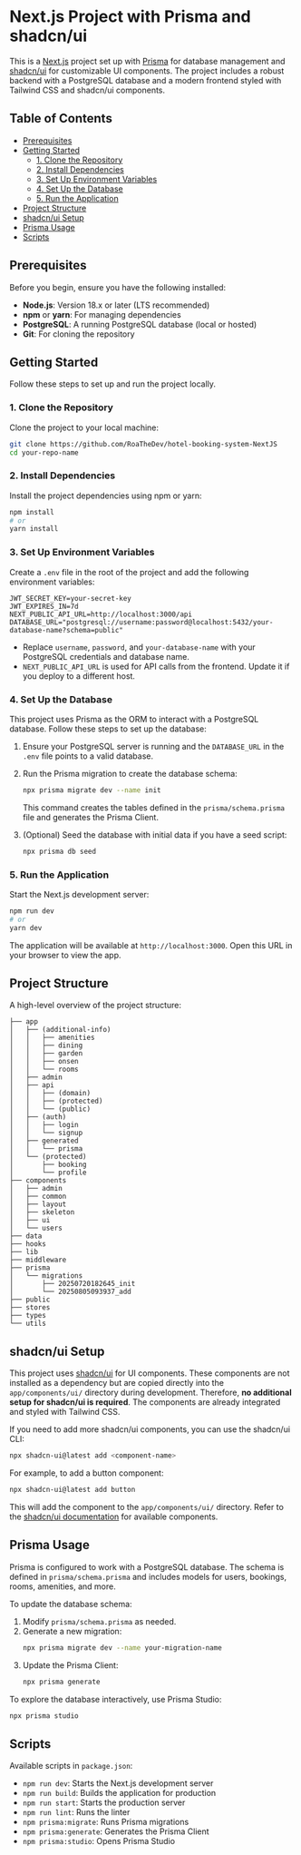 # Next.js Project with Prisma and shadcn/ui

This is a [Next.js](https://nextjs.org/) project set up with [Prisma](https://www.prisma.io/) for database management and [shadcn/ui](https://ui.shadcn.com/) for customizable UI components. The project includes a robust backend with a PostgreSQL database and a modern frontend styled with Tailwind CSS and shadcn/ui components.

## Table of Contents
- [Prerequisites](#prerequisites)
- [Getting Started](#getting-started)
    - [1. Clone the Repository](#1-clone-the-repository)
    - [2. Install Dependencies](#2-install-dependencies)
    - [3. Set Up Environment Variables](#3-set-up-environment-variables)
    - [4. Set Up the Database](#4-set-up-the-database)
    - [5. Run the Application](#5-run-the-application)
- [Project Structure](#project-structure)
- [shadcn/ui Setup](#shadcnui-setup)
- [Prisma Usage](#prisma-usage)
- [Scripts](#scripts)

## Prerequisites
Before you begin, ensure you have the following installed:
- **Node.js**: Version 18.x or later (LTS recommended)
- **npm** or **yarn**: For managing dependencies
- **PostgreSQL**: A running PostgreSQL database (local or hosted)
- **Git**: For cloning the repository

## Getting Started

Follow these steps to set up and run the project locally.

### 1. Clone the Repository
Clone the project to your local machine:
```bash
git clone https://github.com/RoaTheDev/hotel-booking-system-NextJS
cd your-repo-name
```

### 2. Install Dependencies
Install the project dependencies using npm or yarn:
```bash
npm install
# or
yarn install
```

### 3. Set Up Environment Variables
Create a `.env` file in the root of the project and add the following environment variables:
```env
JWT_SECRET_KEY=your-secret-key
JWT_EXPIRES_IN=7d
NEXT_PUBLIC_API_URL=http://localhost:3000/api
DATABASE_URL="postgresql://username:password@localhost:5432/your-database-name?schema=public"
```

- Replace `username`, `password`, and `your-database-name` with your PostgreSQL credentials and database name.
- `NEXT_PUBLIC_API_URL` is used for API calls from the frontend. Update it if you deploy to a different host.

### 4. Set Up the Database
This project uses Prisma as the ORM to interact with a PostgreSQL database. Follow these steps to set up the database:

1. Ensure your PostgreSQL server is running and the `DATABASE_URL` in the `.env` file points to a valid database.
2. Run the Prisma migration to create the database schema:
   ```bash
   npx prisma migrate dev --name init
   ```
   This command creates the tables defined in the `prisma/schema.prisma` file and generates the Prisma Client.

3. (Optional) Seed the database with initial data if you have a seed script:
   ```bash
   npx prisma db seed
   ```

### 5. Run the Application
Start the Next.js development server:
```bash
npm run dev
# or
yarn dev
```

The application will be available at `http://localhost:3000`. Open this URL in your browser to view the app.

## Project Structure
A high-level overview of the project structure:
```
├── app
│   ├── (additional-info)
│   │   ├── amenities
│   │   ├── dining
│   │   ├── garden
│   │   ├── onsen
│   │   └── rooms
│   ├── admin
│   ├── api
│   │   ├── (domain)
│   │   ├── (protected)
│   │   └── (public)
│   ├── (auth)
│   │   ├── login
│   │   └── signup
│   ├── generated
│   │   └── prisma
│   └── (protected)
│       ├── booking
│       └── profile
├── components
│   ├── admin
│   ├── common
│   ├── layout
│   ├── skeleton
│   ├── ui
│   └── users
├── data
├── hooks
├── lib
├── middleware
├── prisma
│   └── migrations
│       ├── 20250720182645_init
│       └── 20250805093937_add
├── public
├── stores
├── types
└── utils
```

## shadcn/ui Setup
This project uses [shadcn/ui](https://ui.shadcn.com/) for UI components. These components are not installed as a dependency but are copied directly into the `app/components/ui/` directory during development. Therefore, **no additional setup for shadcn/ui is required**. The components are already integrated and styled with Tailwind CSS.

If you need to add more shadcn/ui components, you can use the shadcn/ui CLI:
```bash
npx shadcn-ui@latest add <component-name>
```
For example, to add a button component:
```bash
npx shadcn-ui@latest add button
```
This will add the component to the `app/components/ui/` directory. Refer to the [shadcn/ui documentation](https://ui.shadcn.com/docs) for available components.

## Prisma Usage
Prisma is configured to work with a PostgreSQL database. The schema is defined in `prisma/schema.prisma` and includes models for users, bookings, rooms, amenities, and more.

To update the database schema:
1. Modify `prisma/schema.prisma` as needed.
2. Generate a new migration:
   ```bash
   npx prisma migrate dev --name your-migration-name
   ```
3. Update the Prisma Client:
   ```bash
   npx prisma generate
   ```

To explore the database interactively, use Prisma Studio:
```bash
npx prisma studio
```

## Scripts
Available scripts in `package.json`:
- `npm run dev`: Starts the Next.js development server
- `npm run build`: Builds the application for production
- `npm run start`: Starts the production server
- `npm run lint`: Runs the linter
- `npm prisma:migrate`: Runs Prisma migrations
- `npm prisma:generate`: Generates the Prisma Client
- `npm prisma:studio`: Opens Prisma Studio
